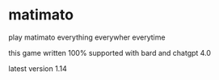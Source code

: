 # matimato
play matimato
everything everywher everytime


this game written 100% supported with bard and chatgpt 4.0

latest version 1.14